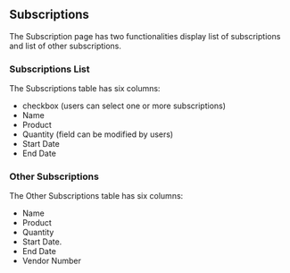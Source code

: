 ## Subscriptions

The Subscription page has two functionalities display list of subscriptions and list of other subscriptions.

### Subscriptions List

The Subscriptions table has six columns:
  - checkbox (users can select one or more subscriptions)
  - Name
  - Product
  - Quantity (field can be modified by users)
  - Start Date
  - End Date

### Other Subscriptions

The Other Subscriptions table has six columns:
  - Name
  - Product
  - Quantity
  - Start Date.
  - End Date
  - Vendor Number